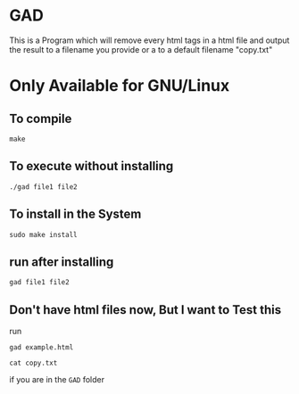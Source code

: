 # GAD

This is a Program which will remove every html tags in a html file and output the result to a filename you provide
or a to a default filename "copy.txt"

# Only Available for GNU/Linux

## To compile

```
make
```

## To execute without installing

```
./gad file1 file2
```

## To install in the System

```
sudo make install
```

## run after installing

```
gad file1 file2
```

## Don't have html files now, But I want to Test this 

run
```
gad example.html
```

```
cat copy.txt
```
if you are in the ```GAD``` folder 
